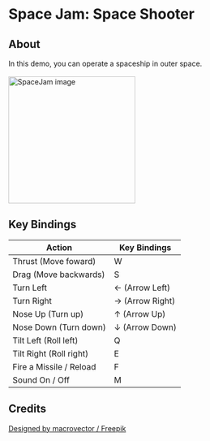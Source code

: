 # Space Jam: Space Shooter
## About
In this demo, you can operate a spaceship in outer space.<br><br>
<img src="https://github.com/sawa-h14/Project4/blob/main/Assets/ReadMe/Screenshot_2025-02-07_162224.png" alt="SpaceJam image" width="250">

## Key Bindings
| Action  | Key Bindings |
| ------------- | ------------- |
| Thrust (Move foward) | W  |
| Drag (Move backwards) | S  |
| Turn Left  | ← (Arrow Left)  |
| Turn Right  | → (Arrow Right)  |
| Nose Up (Turn up) | ↑ (Arrow Up) |
| Nose Down (Turn down) | ↓ (Arrow Down) |
| Tilt Left (Roll left) | Q  |
| Tilt Right (Roll right) | E  |
| Fire a Missile / Reload | F  |
| Sound On / Off | M  |

## Credits
<a href="http://www.freepik.com">Designed by macrovector / Freepik</a>
